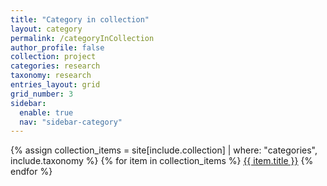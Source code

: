 ```yaml
---
title: "Category in collection"
layout: category
permalink: /categoryInCollection
author_profile: false
collection: project
categories: research
taxonomy: research
entries_layout: grid
grid_number: 3
sidebar:
  enable: true
  nav: "sidebar-category"
---
```

<div>
  {% assign collection_items = site[include.collection] | where: "categories", include.taxonomy %}
  {% for item in collection_items %}
    <a href="{{ item.url }}">{{ item.title }}</a>
  {% endfor %}
</div>
